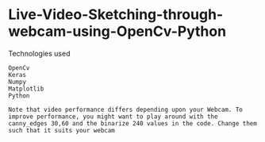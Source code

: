# Live-Video-Sketching-through-webcam-using-OpenCv-Python

Technologies used

    OpenCv
    Keras
    Numpy
    Matplotlib
    Python
    
    Note that video performance differs depending upon your Webcam. To improve performance, you might want to play around with the canny_edges 30,60 and the binarize 240 values in the code. Change them such that it suits your webcam
